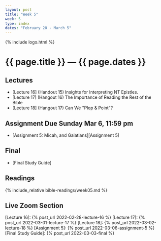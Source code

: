```yaml
---
layout: post
title: "Week 5"
week: 5
type: index
dates: "February 28 - March 5"
---
```


{% include logo.html %}

# {{ page.title }} &mdash; {{ page.dates }}

## Lectures

- [Lecture 16] (Handout 15) Insights for Interpreting NT Epistles.
- [Lecture 17] (Hangout 16) The Importance of Reading the Rest of the Bible
- [Lecture 18] (Hangout 17) Can We "Plop & Point"?

## Assignment Due Sunday Mar 6, 11:59 pm

- [Assignment 5: Micah, and Galatians][Assignment 5]

## Final

- [Final Study Guide]

## Readings

{% include_relative bible-readings/week05.md %}

## Live Zoom Section

[Lecture 16]: {% post_url 2022-02-28-lecture-16 %}
[Lecture 17]: {% post_url 2022-03-01-lecture-17 %}
[Lecture 18]: {% post_url 2022-03-02-lecture-18 %}
[Assignment 5]: {% post_url 2022-03-06-assignment-5 %}
[Final Study Guide]: {% post_url 2022-03-03-final %}